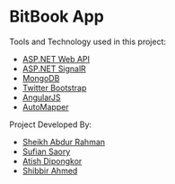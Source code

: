 # BitBook App

Tools and Technology used in this project:

* [ASP.NET Web API](http://www.asp.net/web-api)
* [ASP.NET SignalR](http://www.asp.net/signalr)
* [MongoDB](http://www.mongodb.org/)
* [Twitter Bootstrap](http://getbootstrap.com/)
* [AngularJS](http://angularjs.org/)
* [AutoMapper](http://automapper.org/)

Project Developed By:

* [Sheikh Abdur Rahman](https://github.com/skarahman)
* [Sufian Saory](https://github.com/thesufian)
* [Atish Dipongkor](https://github.com/dipongkor)
* [Shibbir Ahmed](https://github.com/shibbir)